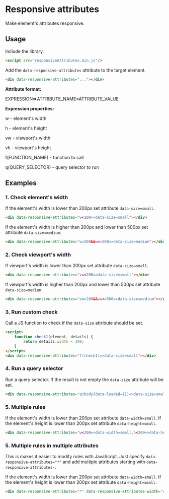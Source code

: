 # Responsive attributes
Make element's attributes responsive.

## Usage

Include the library.
```html
<script src="responsiveAttributes.min.js"/>
```

Add the `data-responsive-attributes` attribute to the target element.
```html
<div data-responsive-attributes="..."></div>
```

**Attribute format:**

EXPRESSION=>ATTRIBUTE_NAME=ATTRIBUTE_VALUE

**Expression properties:**

w - element's width

h - element's height

vw - viewport's width

vh - viewport's height

f(FUNCTION_NAME) - function to call

q(QUERY_SELECTOR) - query selector to run

## Examples


### 1. Check element's width
If the element's width is lower than 200px set attribute `data-size=small`.
```html
<div data-responsive-attributes="w<200=>data-size=small"></div>
```

If the element's width is higher than 200px and lower than 500px set attribute `data-size=medium`.
```html
<div data-responsive-attributes="w>200&&w<=500=>data-size=medium"></div>
```

### 2. Check viewport's width
If viewport's width is lower than 200px set attribute `data-size=small`.
```html
<div data-responsive-attributes="vw<200=>data-size=small"></div>
```

If viewport's width is higher than 200px and lower than 500px set attribute `data-size=medium`.
```html
<div data-responsive-attributes="vw>200&&vw<=500=>data-size=medium"></div>
```

### 3. Run custom check
Call a JS function to check if the `data-size` attribute should be set.
```html
<script>
    function check1(element, details) {
        return details.width < 300;
    }
</script>
<div data-responsive-attributes="f(check1)=>data-size=small"></div>
```

### 4. Run a query selector
Run a query selector. If the result is not empty the `data-size` attribute will be set.
```html
<div data-responsive-attributes="q(body[data-loaded=1])=>data-size=small"></div>
```

### 5. Multiple rules
If the element's width is lower than 200px set attribute `data-width=small`. If the element's height is lower than 200px set attribute `data-height=small`.
```html
<div data-responsive-attributes="w<200=>data-width=small,h<200=>data-height=small"></div>
```

### 5. Multiple rules in multiple attributes
This is makes it easier to modify rules with JavaScript. Just specify `data-responsive-attributes="*"` and add multiple attributes starting with `data-responsive-attributes-`.

If the element's width is lower than 200px set attribute `data-width=small`. If the element's height is lower than 200px set attribute `data-height=small`.
```html
<div data-responsive-attributes="*" data-responsive-attributes-width="w<200=>data-width=small"  data-responsive-attributes-height="h<200=>data-height=small"></div>
```